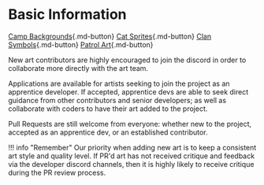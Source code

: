 # Basic Information
[Camp Backgrounds](https://clangen.io/docs/Art/camp-backgrounds/){.md-button}
[Cat Sprites](https://clangen.io/docs/Art/cat-sprites/){.md-button}
[Clan Symbols](https://clangen.io/docs/Art/clan_symbols/){.md-button}
[Patrol Art](https://clangen.io/docs/Art/patrol-sprites/){.md-button}

New art contributors are highly encouraged to join the discord in order to collaborate more directly with the art team.

Applications are available for artists seeking to join the project as an apprentice developer. If accepted, apprentice devs are able to seek direct guidance from other contributors and senior developers; as well as collaborate with coders to have their art added to the project.

Pull Requests are still welcome from everyone: whether new to the project, accepted as an apprentice dev, or an established contributor. 

!!! info "Remember"
    Our priority when adding new art is to keep a consistent art style and quality level. If PR'd art has not received critique and feedback via the developer discord channels, then it is highly likely to receive critique during the PR review process.


